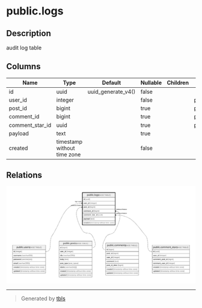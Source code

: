 # public.logs

## Description

audit log table

## Columns

| Name            | Type                        | Default            | Nullable | Children | Parents                                         | Comment |
| --------------- | --------------------------- | ------------------ | -------- | -------- | ----------------------------------------------- | ------- |
| id              | uuid                        | uuid_generate_v4() | false    |          |                                                 |         |
| user_id         | integer                     |                    | false    |          | [public.users](public.users.md)                 |         |
| post_id         | bigint                      |                    | true     |          | [public.posts](public.posts.md)                 |         |
| comment_id      | bigint                      |                    | true     |          | [public.comments](public.comments.md)           |         |
| comment_star_id | uuid                        |                    | true     |          | [public.comment_stars](public.comment_stars.md) |         |
| payload         | text                        |                    | true     |          |                                                 |         |
| created         | timestamp without time zone |                    | false    |          |                                                 |         |

## Relations

![er](public.logs.svg)

---

> Generated by [tbls](https://github.com/k1LoW/tbls)
